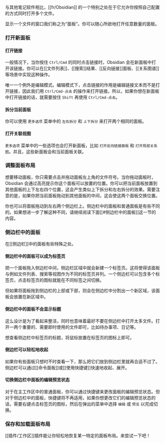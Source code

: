 与其他笔记软件相比，[[fr/Obsidian]] 的一个特别之处在于它允许你按照自己配置的方式同时打开多个文件。

显示一个文件的窗口我们称之为“面板”。你可以随心所欲地打开任意数量的面板。

### 打开新面板

#### 打开链接

一般情况下，当你按住 `Ctrl/Cmd` 的同时点击链接时，Obsidian 会在新面板中打开该链接。你可以在[[文件列表]]、[[搜索]]结果、[[反向链接]]面板、[[关系图谱]]等场景中实现这种操作。

唯一一个例外是编辑模式。编辑模式下，点击链接的作用是编辑链接文本而不是打开链接，因此我们用 `Ctrl/Cmd-点击` 的操作来打开链接。所以，如果你想在新面板中打开链接的话，就需要按住 `Shift` 再使用 `Ctrl/Cmd-点击`。

#### 拆分当前面板

你可以使用 `更多选项` 菜单中的 `左右拆分` 和 `上下拆分` 来打开两个相同的面板。

#### 打开关联视图

`更多选项` 菜单中的一些选项也会打开新面板，比如 `打开反向链接面板` 和 `打开局部关系图`。并且，这些新面板会和当前面板关联。

### 调整面板布局

想要移动面板，你只需要点击并拖动面板左上角的文件符号。当你拖动面板时，Obsidian 会通过高亮提示你这个面板可以放置的位置。你可以把当前面板放置到其他面板的上下左右四个位置，这会产生类似上下拆分和左右拆分的效果。需要注意的是，如果你把当前面板拖动到其他面板的中间，这会使这两个面板交换位置。

你也可以将面板拖动到左右两个侧边栏上。侧边栏中的面板和普通面板是有些不同的。如果想进一步了解这种不同，请继续阅读下面[[#侧边栏中的面板]]这一节的内容。

### 侧边栏中的面板

在[[侧边栏]]中的面板有些特殊之处。

#### 侧边栏中的面板可以成为标签页

把一个面板拖入侧边栏中间，侧边栏区域中就会新建一个标签页。这将使得该面板与例如文件列表、搜索等视图作为不同的标签页并列。一个侧边栏可以包含多个标签页，点击标签页的图标就能在不同标签之间切换。

但如果将面板拖到侧边栏的上部或下部，则会在侧边栏中分割出一个新区域，该面板会放置在新区域中。

#### 侧边栏中的面板不会显示标题

这么设计是为了看起来整洁，同时也意味着最好不要在侧边栏中打开太多文件。打开一两个重要的、需要即时使用的文件即可，比如待办事项、日记等。

想查看侧边栏中标签页的标题，将鼠标放置在标签页的图标上即可。

#### 侧边栏可以轻松地收起

如果你有些面板只想时不时查看一下，那么把它们放到侧边栏里就再合适不过了。侧边栏可以通过[[命令面板]]或[[使用快捷键]]快速地收起、展开。

#### 切换侧边栏中面板的编辑预览状态

对于在主工作区中的普通面板，你可以通过快捷键来更改面板的编辑预览状态。但对于侧边栏中的面板，快捷键将不再适用，如果你想更改它们的编辑预览状态的话，需要右键点击标签页的图标，然后在弹出的菜单中选择 `编辑` 或 `预览` 以完成切换。

### 保存和加载面板布局

[[插件/工作区]]插件能让你轻松地恢复某一特定的面板布局。来尝试一下吧！


